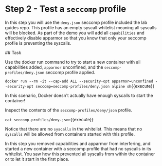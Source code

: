# Step 2 - Test a `seccomp` profile

In this step you will use the `deny.json` seccomp profile included the lab guides repo. This profile has an empty syscall whitelist meaning all syscalls will be blocked. As part of the demo you will add all `capabilities` and effectively disable apparmor so that you know that only your seccomp profile is preventing the syscalls.



## Task

Use the docker run command to try to start a new container with all capabilities added, `apparmor` unconfined, and the `seccomp-profiles/deny.json` seccomp profile applied.


`docker run --rm -it --cap-add ALL --security-opt apparmor=unconfined --security-opt seccomp=seccomp-profiles/deny.json alpine sh`{{execute}}




In this scenario, Docker doesn't actually have enough syscalls to start the container!

Inspect the contents of the `seccomp-profiles/deny/json` profile.

`cat seccomp-profiles/deny.json`{{execute}}


Notice that there are no `syscalls` in the whitelist. This means that no `syscalls` will be allowed from containers started with this profile.

In this step you removed capabilities and apparmor from interfering, and started a new container with a seccomp profile that had no syscalls in its whitelist. You saw how this prevented all syscalls from within the container or to let it start in the first place.
